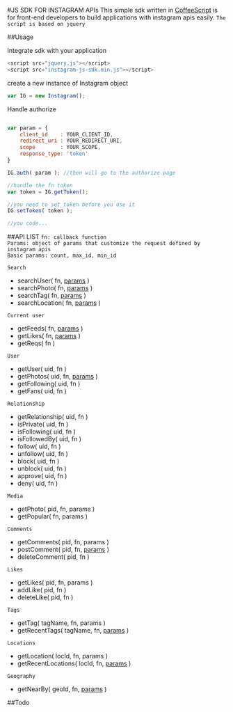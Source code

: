 #JS SDK FOR INSTAGRAM APIs
This simple sdk written in [CoffeeScript] is for front-end developers to build applications with instagram apis easily. `The script is based on jquery`

##Usage


Integrate sdk with your application

```javascript
<script src="jquery.js"></script>
<script src="instagram-js-sdk.min.js"></script>
```

create a new instance of Instagram object

```javascript
var IG = new Instagram();
```

Handle authorize
```javascript

var param = {
    client_id    : YOUR_CLIENT_ID,
    redirect_uri : YOUR_REDIRECT_URI,
    scope        : YOUR_SCOPE,
    response_type: 'token'
}

IG.auth( param ); //then will go to the authorize page

//handle the fn token
var token = IG.getToken();

//you need to set token before you use it
IG.setToken( token );

//you code...
```

##API LIST 
`fn: callback function`  
`Params: object of params that customize the request defined by instagram apis`  
`Basic params: count, max_id, min_id`  

`Search`  
 - searchUser( fn, [params]( http://instagram.com/developer/endpoints/users/#get_users_search ) )  
 - searchPhoto( fn, [params]( http://instagram.com/developer/endpoints/media/#get_media_search ) )  
 - searchTag( fn, [params]( http://instagram.com/developer/endpoints/tags/#get_tags_search ) )  
 - searchLocation( fn, [params]( http://instagram.com/developer/endpoints/locations/#get_locations_search ) )  

`Current user`  
 - getFeeds( fn, [params]( http://instagram.com/developer/endpoints/users/#get_users_feed ) )  
 - getLikes( fn, [params]( http://instagram.com/developer/endpoints/users/#get_users_feed_liked ) )  
 - getReqs( fn ) 

`User`  
 - getUser( uid, fn )  
 - getPhotos( uid, fn, [params]( http://instagram.com/developer/endpoints/users/#get_users_media_recent ) )  
 - getFollowing( uid, fn )  
 - getFans( uid, fn )  
 
`Relationship`  
 - getRelationship( uid, fn )  
 - isPrivate( uid, fn )  
 - isFollowing( uid, fn )  
 - isFollowedBy( uid, fn )  
 - follow( uid, fn )  
 - unfollow( uid, fn )  
 - block( uid, fn )  
 - unblock( uid, fn )  
 - approve( uid, fn )  
 - deny( uid, fn )  
 

`Media`  
 - getPhoto( pid, fn, params )  
 - getPopular( fn, params )  

`Comments`  
 - getComments( pid, fn, params )  
 - postComment( pid, fn, [params]( http://instagram.com/developer/endpoints/comments/#post_media_comments ) )  
 - deleteComment( pid, fn )  
 
`Likes`  
 - getLikes( pid, fn, params )  
 - addLike( pid, fn )  
 - deleteLike( pid, fn )  

`Tags`  
 - getTag( tagName, fn, params )  
 - getRecentTags( tagName, fn, [params]( http://instagram.com/developer/endpoints/tags/#get_tags_media_recent ) )  
 
`Locations`  
 - getLocation( locId, fn, params )  
 - getRecentLocations( locId, fn, [params]( http://instagram.com/developer/endpoints/locations/#get_locations_media_recent ) )  

`Geography`  
 - getNearBy( geoId, fn, [params]( http://instagram.com/developer/endpoints/geographies/#get_geographies_media_recent ) )  

##Todo
 
[CoffeeScript]: http://coffeescript.org/